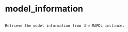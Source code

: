 # model_information

````{property} property Information.model_information

Retrieve the model information from the MAPDL instance.

````